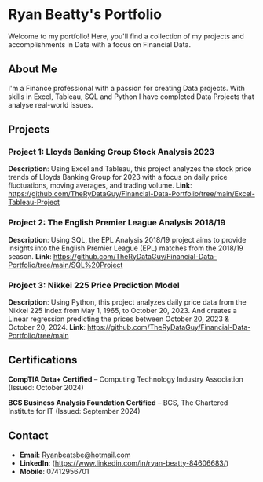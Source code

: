 # Ryan Beatty's Portfolio

Welcome to my portfolio! Here, you'll find a collection of my projects and accomplishments in Data with a focus on Financial Data.

## About Me
I'm a Finance professional with a passion for creating Data projects. With skills in Excel, Tableau, SQL and Python I have completed Data Projects that analyse real-world issues.

## Projects

### Project 1: Lloyds Banking Group Stock Analysis 2023
**Description**: Using Excel and Tableau, this project analyzes the stock price trends of Lloyds Banking Group for 2023 with a focus on daily price fluctuations, moving averages, and trading volume.
**Link**: https://github.com/TheRyDataGuy/Financial-Data-Portfolio/tree/main/Excel-Tableau-Project

### Project 2: The English Premier League Analysis 2018/19
**Description**: Using SQL, the EPL Analysis 2018/19 project aims to provide insights into the English Premier League (EPL) matches from the 2018/19 season.
**Link**: https://github.com/TheRyDataGuy/Financial-Data-Portfolio/tree/main/SQL%20Project

### Project 3: Nikkei 225 Price Prediction Model
**Description**: Using Python, this project analyzes daily price data from the Nikkei 225 index from May 1, 1965, to October 20, 2023. And creates a Linear regression predicting the prices between October 20, 2023 & October 20, 2024.
**Link**: https://github.com/TheRyDataGuy/Financial-Data-Portfolio/tree/main

## Certifications
**CompTIA Data+ Certified** – Computing Technology Industry Association (Issued: October 2024)

**BCS Business Analysis Foundation Certified** – BCS, The Chartered Institute for IT (Issued: September 2024)

## Contact
- **Email**: Ryanbeatsbe@hotmail.com
- **LinkedIn**: (https://www.linkedin.com/in/ryan-beatty-84606683/)
- **Mobile**: 07412956701
